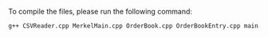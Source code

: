 To compile the files, please run the following command:

```bash
g++ CSVReader.cpp MerkelMain.cpp OrderBook.cpp OrderBookEntry.cpp main.cpp --std=c++11
```
